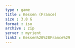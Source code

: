 ```yaml
---
type : game
title : Kessen (France)
size : 3.8 G
format : iso
archive : zip
server : myrient
link2 : Kessen%20%28France%29
---
```

